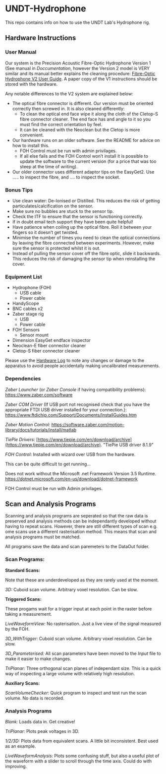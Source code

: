 # UNDT-Hydrophone

This repo contains info on how to use the UNDT Lab's Hydrophone rig.

## Hardware Instructions

### User Manual

Our system is the Precision Acoustic Fibre-Optic Hydrophone Version 1 (See manual in _Doccumentation_, however the Version 2 model is VERY similar and its manual better explains the cleaning procedure: [Fibre-Optic Hydrophone V2 User Guide](https://www.acoustics.co.uk/wp-content/uploads/2024/02/Fibre-optic-Hydrophone-System-Version-2-User-Guide-v2.0-1.pdf). A paper copy of the V1 instructions should be stored with the hardware.

 Any notable differences to the V2 system are explained below:

- The optical fibre connector is different. Our version must be oriented correctly then screwed in. It is also cleaned differently:
	- To clean the optical end face wipe it along the cloth of the Cletop-S fibre connector cleaner. The end face has and angle to it so you must  find the correct orientation by feel.
	- It can be cleaned with the Neoclean but the Cletop is more convenient.
- Our hardware runs on an older software. See the README for advice on how to install this.
	- FOH Control must be run with admin privilages.	
	- If all else fails and the FOH Control won’t install it is possible to update the software to the current version (for a price that was too steep at the time of writing).
- Our older connector uses different adaptor tips on the EasyGet2. Use ….. to inspect the fibre, and ….  to inspect the socket.

### Bonus Tips
- Use clean water: De-Ionised or Distilled. This reduces the risk of getting particulates/calcification on the sensor.
- Make sure no bubbles are stuck to the sensor tip.
- Check the ITF to ensure that the sensor is functioning correctly.
- If in doubt email tech support they have been quite helpful!
- Have patience when coiling up the optical fibre. Roll it between your fingers so it doesn’t get twisted.
- Minimise the number of times you need to clean the optical connections by leaving the fibre connected between experiments. However, make sure the sensor is protected whilst it is out.
- Instead of pulling the sensor cover off the fibre optic, slide it backwards. This reduces the risk of damaging the sensor tip when reinstalling the cover.

### Equipment List
- Hydrophone (FOH)
	- USB cable
	- Power cable
- HandyScope
- BNC cables x2
- Zaber stage rig
	- USB 
	- Power cable
- FOH Sensors
	- Sensor mount
- Dimension EasyGet endface inspector
- Neoclean-E fiber connector cleaner
- Cletop-S fiber connector cleaner

Please use the [Hardware Log](https://uob-my.sharepoint.com/:x:/r/personal/gv19838_bristol_ac_uk/Documents/PhD/Hydrophone/UNDT-Hydrophone/Hardware%20Log.xlsx?d=wee4d49348d0c4a80830cae2a6db38e84&csf=1&web=1&e=UEH9Df) to note any changes or damage to the apparatus to avoid people accidentally making uncalibrated measurements.

### Dependencies
_Zaber Launcher_ (or _Zaber Console_ if having compatibility problems): https://www.zaber.com/software

_Zaber COM Driver_ (If USB port not recognised check that you have the appropriate FTDI USB driver installed for your connection.): https://www.ftdichip.com/Support/Documents/InstallGuides.htm 

_Zaber Motion Control_: https://software.zaber.com/motion-library/docs/tutorials/install/matlab

_TiePie Drivers_: [https://www.tiepie.com/en/download/archive](https://www.tiepie.com/en/download/archive). "TiePie USB driver 8.1.9"

_FOH Control_: Installed with wizard over USB from the hardware. 

This can be quite difficult to get running...

Does not work without the Microsoft .net Framework Version 3.5 Runtime.
https://dotnet.microsoft.com/en-us/download/dotnet-framework

FOH Control must be run with Admin privilages.

## Scan and Analysis Programs
Scanning and analysis programs are seperated so that the raw data is preserved and analysis methods can be independantly developed without having to repeat scans. However, there are still different types of scan e.g. ome scans use a different rasterisation method. This means that scan and analysis programs must be matched. 

All programs save the data and scan paremeters to the DataOut folder.

### Scan Programs:

**Standard Scans:**

Note that these are underdeveloped as they are rarely used at the moment.

_3D:_ Cuboid scan volume. Arbitrary voxel resolution. Can be slow.

**Triggered Scans:**

These progams wait for a trigger input at each point in the raster before taking a measurement.

_LiveWaveformView:_ No rasterisation. Just a live view of the signal measured by the FOH.

_3D_WithTrigger:_ Cuboid scan volume. Arbitrary voxel resolution. Can be slow.

_3D_Parameterised:_ All scan parameters have been moved to the _Input_ file to make it easier to make changes.

_TriPlanar:_ Three orthogonal scan planes of independant size. This is a quick way of inspecting a large volume with relatively high resolution.

**Auxiliary Scans:**

_ScanVolumeChecker:_ Quick program to inspect and test run the scan volume. No data is recorded.

### Analysis Programs

_Blank:_ Loads data in. Get creative!

_TriPlanar:_ Plots peak voltages in 3D.

_1/2/3D:_ Plots data from equivalent scans. A little bit inconsistent. Best used as an example.

_LiveWaveformAnalysis:_ Plots some confusing stuff, but also a useful plot of the waveform with a slider to scroll through the time axis. Could do with improving.

